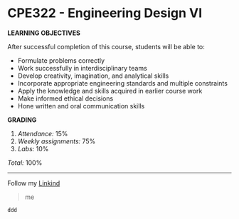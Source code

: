 # CPE322 - Engineering Design VI

**LEARNING OBJECTIVES**

After successful completion of this course, students will be able to:

- Formulate problems correctly
- Work successfully in interdisciplinary teams
- Develop creativity, imagination, and analytical skills
- Incorporate appropriate engineering standards and multiple constraints
- Apply the knowledge and skills acquired in earlier course work
- Make informed ethical decisions
- Hone written and oral communication skills

**GRADING**
1. *Attendance:* 15%
2. *Weekly assignments:* 75%
3. *Labs:* 10%

*Total:* 100%

---
Follow my [Linkind](www.linkedin.com/in/dgiraldotabares)

> me


`ddd`

  

